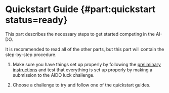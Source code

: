 # Quickstart Guide {#part:quickstart status=ready}

This part describes the necessary steps to get started competing in the AI-DO.

It is recommended to read all of the other parts, but this part will contain the step-by-step procedure.

1) Make sure you have things set up properly by following the [preliminary instructions](#quickstart-preliminaries) and test that everything is set up properly by making a submission to the AIDO luck challenge.

2) Choose a challenge to try and follow one of the quickstart guides.
